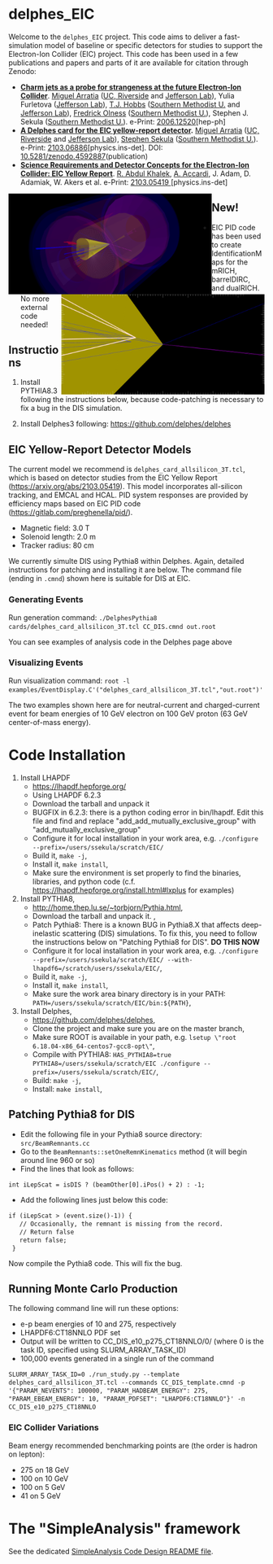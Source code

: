 # delphes_EIC

Welcome to the ```delphes_EIC``` project. This code aims to deliver a fast-simulation model of baseline or specific detectors for studies to support the Electron-Ion Collider (EIC) project. This code has been used in a few publications and papers and parts of it are available for citation through Zenodo:

* <b><a href="https://inspirehep.net/literature/1802504">Charm jets as a probe for strangeness at the future Electron-Ion Collider</a></b>. <a href="https://inspirehep.net/authors/1203346">Miguel Arratia</a> (<a href="https://inspirehep.net/institutions/903304">UC, Riverside</a> and <a href="https://inspirehep.net/institutions/904961">Jefferson Lab</a>), Yulia Furletova (<a href="https://inspirehep.net/institutions/904961">Jefferson Lab</a>), <a href="https://inspirehep.net/authors/1057163">T.J. Hobbs</a> (<a href="https://inspirehep.net/institutions/905856">Southern Methodist U.</a> and <a href="https://inspirehep.net/institutions/904961">Jefferson Lab</a>), <a href="https://inspirehep.net/authors/994916">Fredrick Olness</a> (<a href="https://inspirehep.net/institutions/905856">Southern Methodist U.</a>), Stephen J. Sekula (<a href="https://inspirehep.net/institutions/905856">Southern Methodist U.</a>). e-Print: <a href="https://arxiv.org/abs/2006.12520">2006.12520</a>[hep-ph]
* <b><a href="https://inspirehep.net/literature/1851396">A Delphes card for the EIC yellow-report detector</a>.</b> <a href="https://inspirehep.net/authors/1203346">Miguel Arratia</a> (<a href="https://inspirehep.net/institutions/903304">UC, Riverside</a> and <a href="https://inspirehep.net/institutions/904961">Jefferson Lab</a>), <a href="https://inspirehep.net/authors/1021142">Stephen Sekula</a> (<a href="https://inspirehep.net/institutions/905856">Southern Methodist U.</a>). e-Print: <a href="https://arxiv.org/abs/2103.06886">2103.06886</a>[physics.ins-det]. DOI: <a href="https://doi.org/10.5281/zenodo.4592887">10.5281/zenodo.4592887</a>(publication)
* <b><a href="https://inspirehep.net/literature/1851258">Science Requirements and Detector Concepts for the Electron-Ion Collider: EIC Yellow Report</a></b>. <a href="https://inspirehep.net/authors/1706729">R. Abdul Khalek</a>, <a href="https://inspirehep.net/authors/1019006">A. Accardi</a>, J. Adam, D. Adamiak, W. Akers et al. e-Print: <a href="https://arxiv.org/abs/2103.05419"> 2103.05419 </a>[physics.ins-det]

<p>
<img style="float:left; width:400px;" src="images/EICDetector_3D_CCDIS_CharmJet.png"/>
<img style="float:right; width:400px;" src="images/EICDetector_3D_CCDIS_CharmJet_DisplacedVtx.png"/>
</p>

## New!

* EIC PID code has been used to create IdentificationMaps for the mRICH, barrelDIRC, and dualRICH. No more external code needed!

## Instructions

1. Install PYTHIA8.3 following the instructions below, because code-patching is necessary to fix a bug in the DIS simulation.

2. Install Delphes3 following: https://github.com/delphes/delphes



## EIC Yellow-Report Detector Models

The current model we recommend is ```delphes_card_allsilicon_3T.tcl```, which is based on detector studies from the EIC Yellow Report (https://arxiv.org/abs/2103.05419). This model incorporates all-silicon tracking, and EMCAL and HCAL. PID system responses are provided by efficiency maps based on EIC PID code (https://gitlab.com/preghenella/pid/). 

* Magnetic field: 3.0 T
* Solenoid length: 2.0 m
* Tracker radius: 80 cm

We currently simulte DIS using Pythia8 within Delphes. Again, detailed instructions for patching and installing it are below. The command file (ending in `.cmnd`) shown here is suitable for DIS at EIC. 

### Generating Events

Run generation command:
`./DelphesPythia8 cards/delphes_card_allsilicon_3T.tcl CC_DIS.cmnd out.root`

You can see examples of analysis code in the Delphes page above

### Visualizing Events 

Run visualization command:
 `root -l examples/EventDisplay.C'("delphes_card_allsilicon_3T.tcl","out.root")'`
 
The two examples shown here are for neutral-current and charged-current event for beam energies of 10 GeV electron on 100 GeV proton (63 GeV center-of-mass energy). 


# Code Installation


1. Install LHAPDF
   * https://lhapdf.hepforge.org/
   * Using LHAPDF 6.2.3
   * Download the tarball and unpack it
   * BUGFIX in 6.2.3: there is a python coding error in bin/lhapdf. Edit this file and find and replace "add_add_mutually_exclusive_group" with "add_mutually_exclusive_group"
   * Configure it for local installation in your work area, e.g. ```./configure --prefix=/users/ssekula/scratch/EIC/```
   * Build it, ```make -j```,
   * Install it, ```make install```,
   * Make sure the environment is set properly to find the binaries, libraries, and python code (c.f. https://lhapdf.hepforge.org/install.html#lxplus for examples)
1. Install PYTHIA8,
   * http://home.thep.lu.se/~torbjorn/Pythia.html,
   * Download the tarball and unpack it. ,
   * Patch Pythia8: There is a known BUG in Pythia8.X that affects deep-inelastic scattering (DIS) simulations. To fix this, you need to follow the instructions below on "Patching Pythia8 for DIS". **DO THIS NOW**
   * Configure it for local installation in your work area, e.g. ```./configure --prefix=/users/ssekula/scratch/EIC/ --with-lhapdf6=/scratch/users/ssekula/EIC/```,
   * Build it, ```make -j```,
   * Install it, ```make install```,
   * Make sure the work area binary directory is in your PATH: ```PATH=/users/ssekula/scratch/EIC/bin:${PATH}```,
1. Install Delphes,
   * https://github.com/delphes/delphes,
   * Clone the project and make sure you are on the master branch,
   * Make sure ROOT is available in your path, e.g. ```lsetup \"root 6.18.04-x86_64-centos7-gcc8-opt\"```,
   * Compile with PYTHIA8: ```HAS_PYTHIA8=true PYTHIA8=/users/ssekula/scratch/EIC ./configure --prefix=/users/ssekula/scratch/EIC/```,
   * Build: ```make -j```,
   * Install: ```make install```,

## Patching Pythia8 for DIS

* Edit the following file in your Pythia8 source directory: `src/BeamRemnants.cc`
* Go to the `BeamRemnants::setOneRemnKinematics` method (it will begin around line 960 or so)
* Find the lines that look as follows:

```
int iLepScat = isDIS ? (beamOther[0].iPos() + 2) : -1;
```
* Add the following lines just below this code:
```
if (iLepScat > (event.size()-1)) {
   // Occasionally, the remnant is missing from the record.
   // Return false 
   return false;
 }
```

Now compile the Pythia8 code. This will fix the bug.

## Running Monte Carlo Production

The following command line will run these options:

* e-p beam energies of 10 and 275, respectively
* LHAPDF6:CT18NNLO PDF set
* Output will be written to CC_DIS_e10_p275_CT18NNLO/0/ (where 0 is the task ID, specified using SLURM_ARRAY_TASK_ID)
* 100,000 events generated in a single run of the command

```
SLURM_ARRAY_TASK_ID=0 ./run_study.py --template delphes_card_allsilicon_3T.tcl --commands CC_DIS_template.cmnd -p '{"PARAM_NEVENTS": 100000, "PARAM_HADBEAM_ENERGY": 275, "PARAM_EBEAM_ENERGY": 10, "PARAM_PDFSET": "LHAPDF6:CT18NNLO"}' -n CC_DIS_e10_p275_CT18NNLO
```

### EIC Collider Variations

Beam energy recommended benchmarking points are (the order is hadron on lepton):

* 275 on 18 GeV
* 100 on 10 GeV
* 100 on 5 GeV
* 41 on 5 GeV


# The "SimpleAnalysis" framework

See the dedicated [SimpleAnalysis Code Design README file](SimpleAnalysis/README.md).

